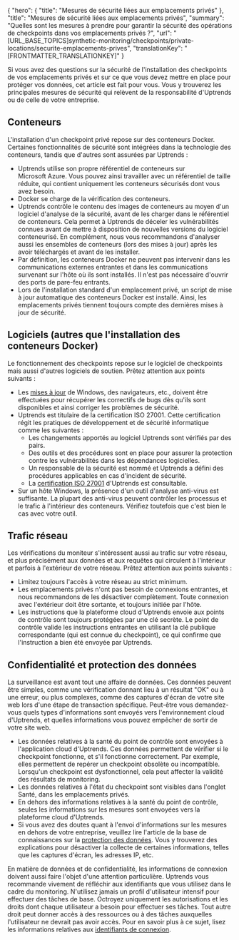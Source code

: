 {
  "hero": {
    "title": "Mesures de sécurité liées aux emplacements privés"
  },
  "title": "Mesures de sécurité liées aux emplacements privés",
  "summary": "Quelles sont les mesures à prendre pour garantir la sécurité des opérations de checkpoints dans vos emplacements privés ?",
  "url": "[URL_BASE_TOPICS]synthetic-monitoring/checkpoints/private-locations/securite-emplacements-prives",
  "translationKey": "[FRONTMATTER_TRANSLATIONKEY]"
}

Si vous avez des questions sur la sécurité de l'installation des checkpoints de vos emplacements privés et sur ce que vous devez mettre en place pour protéger vos données, cet article est fait pour vous. Vous y trouverez les principales mesures de sécurité qui relèvent de la responsabilité d'Uptrends ou de celle de votre entreprise.

## Conteneurs

L'installation d'un checkpoint privé repose sur des conteneurs Docker. Certaines fonctionnalités de sécurité sont intégrées dans la technologie des conteneurs, tandis que d'autres sont assurées par Uptrends :

- Uptrends utilise son propre référentiel de conteneurs sur Microsoft Azure. Vous pouvez ainsi travailler avec un référentiel de taille réduite, qui contient uniquement les conteneurs sécurisés dont vous avez besoin.
- Docker se charge de la vérification des conteneurs.
- Uptrends contrôle le contenu des images de conteneurs au moyen d'un logiciel d'analyse de la sécurité, avant de les charger dans le référentiel de conteneurs. Cela permet à Uptrends de déceler les vulnérabilités connues avant de mettre à disposition de nouvelles versions du logiciel conteneurisé. En complément, nous vous recommandons d'analyser aussi les ensembles de conteneurs (lors des mises à jour) après les avoir téléchargés et avant de les installer.
- Par définition, les conteneurs Docker ne peuvent pas intervenir dans les communications externes entrantes et dans les communications survenant sur l'hôte où ils sont installés. Il n'est pas nécessaire d'ouvrir des ports de pare-feu entrants.
- Lors de l'installation standard d'un emplacement privé, un script de mise à jour automatique des conteneurs Docker est installé. Ainsi, les emplacements privés tiennent toujours compte des dernières mises à jour de sécurité.

## Logiciels (autres que l'installation des conteneurs Docker)

Le fonctionnement des checkpoints repose sur le logiciel de checkpoints mais aussi d'autres logiciels de soutien. Prêtez attention aux points suivants :

- Les [mises à jour]([LINK_URL_1]) de Windows, des navigateurs, etc., doivent être effectuées pour récupérer les correctifs de bugs dès qu'ils sont disponibles et ainsi corriger les problèmes de sécurité.
- Uptrends est titulaire de la certification ISO 27001. Cette certification régit les pratiques de développement et de sécurité informatique comme les suivantes :
   - Les changements apportés au logiciel Uptrends sont vérifiés par des pairs.
   - Des outils et des procédures sont en place pour assurer la protection contre les vulnérabilités dans les dépendances logicielles.
   - Un responsable de la sécurité est nommé et Uptrends a défini des procédures applicables en cas d'incident de sécurité.
   - La [certification ISO 27001]([LINK_URL_2]) d'Uptrends est consultable.
- Sur un hôte Windows, la présence d'un outil d'analyse anti-virus est suffisante. La plupart des anti-virus peuvent contrôler les processus et le trafic à l'intérieur des conteneurs. Vérifiez toutefois que c'est bien le cas avec votre outil.

## Trafic réseau

Les vérifications du moniteur s'intéressent aussi au trafic sur votre réseau, et plus précisément aux données et aux requêtes qui circulent à l'intérieur et parfois à l'extérieur de votre réseau. Prêtez attention aux points suivants :

- Limitez toujours l'accès à votre réseau au strict minimum.
- Les emplacements privés n'ont pas besoin de connexions entrantes, et nous recommandons de les désactiver complètement. Toute connexion avec l'extérieur doit être sortante, et toujours initiée par l'hôte.
- Les instructions que la plateforme cloud d'Uptrends envoie aux points de contrôle sont toujours protégées par une clé secrète. Le point de contrôle valide les instructions entrantes en utilisant la clé publique correspondante (qui est connue du checkpoint), ce qui confirme que l'instruction a bien été envoyée par Uptrends.

## Confidentialité et protection des données

La surveillance est avant tout une affaire de données. Ces données peuvent être simples, comme une vérification donnant lieu à un résultat "OK" ou à une erreur, ou plus complexes, comme des captures d'écran de votre site web lors d'une étape de transaction spécifique. Peut-être vous demandez-vous quels types d'informations sont envoyés vers l'environnement cloud d'Uptrends, et quelles informations vous pouvez empêcher de sortir de votre site web.

- Les données relatives à la santé du point de contrôle sont envoyées à l'application cloud d'Uptrends. Ces données permettent de vérifier si le checkpoint fonctionne, et s'il fonctionne correctement. Par exemple, elles permettent de repérer un checkpoint obsolète ou incompatible. Lorsqu'un checkpoint est dysfonctionnel, cela peut affecter la validité des résultats de monitoring.
- Les données relatives à l'état du checkpoint sont visibles dans l'onglet Santé, dans les emplacements privés.
- En dehors des informations relatives à la santé du point de contrôle, seules les informations sur les mesures sont envoyées vers la plateforme cloud d'Uptrends.
- Si vous avez des doutes quant à l'envoi d'informations sur les mesures en dehors de votre entreprise, veuillez lire l'article de la base de connaissances sur la [protection des données]([LINK_URL_3]). Vous y trouverez des explications pour désactiver la collecte de certaines informations, telles que les captures d'écran, les adresses IP, etc.

En matière de données et de confidentialité, les informations de connexion doivent aussi faire l'objet d'une attention particulière. Uptrends vous recommande vivement de réfléchir aux identifiants que vous utilisez dans le cadre du monitoring. N'utilisez jamais un profil d'utilisateur intensif pour effectuer des tâches de base. Octroyez uniquement les autorisations et les droits dont chaque utilisateur a besoin pour effectuer ses tâches. Tout autre droit peut donner accès à des ressources ou à des tâches auxquelles l'utilisateur ne devrait pas avoir accès. Pour en savoir plus à ce sujet, lisez les informations relatives aux [identifiants de connexion]([LINK_URL_4]).

